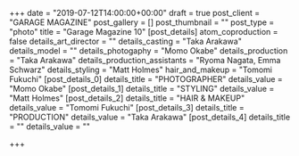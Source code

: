 +++
date = "2019-07-12T14:00:00+00:00"
draft = true
post_client = "GARAGE MAGAZINE"
post_gallery = []
post_thumbnail = ""
post_type = "photo"
title = "Garage Magazine 10"
[post_details]
atom_coproduction = false
details_art_director = ""
details_casting = "Taka Arakawa"
details_model = ""
details_photogaphy = "Momo Okabe"
details_production = "Taka Arakawa"
details_production_assistants = "Ryoma Nagata, Emma Schwarz"
details_styling = "Matt Holmes"
hair_and_makeup = "Tomomi Fukuchi"
[post_details_0]
details_title = "PHOTOGRAPHER"
details_value = "Momo Okabe"
[post_details_1]
details_title = "STYLING"
details_value = "Matt Holmes"
[post_details_2]
details_title = "HAIR & MAKEUP"
details_value = "Tomomi Fukuchi"
[post_details_3]
details_title = "PRODUCTION"
details_value = "Taka Arakawa"
[post_details_4]
details_title = ""
details_value = ""

+++
